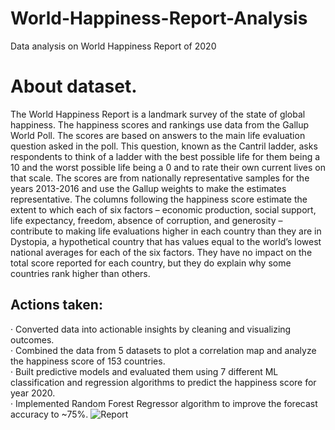 # World-Happiness-Report-Analysis
Data analysis on World Happiness Report of 2020
# About dataset.

The World Happiness Report is a landmark survey of the state of global happiness. The happiness scores and rankings use data from the Gallup World Poll. The scores are based on answers to the main life evaluation question asked in the poll. This question, known as the Cantril ladder, asks respondents to think of a ladder with the best possible life for them being a 10 and the worst possible life being a 0 and to rate their own current lives on that scale. The scores are from nationally representative samples for the years 2013-2016 and use the Gallup weights to make the estimates representative. The columns following the happiness score estimate the extent to which each of six factors – economic production, social support, life expectancy, freedom, absence of corruption, and generosity – contribute to making life evaluations higher in each country than they are in Dystopia, a hypothetical country that has values equal to the world’s lowest national averages for each of the six factors. They have no impact on the total score reported for each country, but they do explain why some countries rank higher than others.

## Actions taken:

· Converted data into actionable insights by cleaning and visualizing outcomes.<br />
· Combined the data from 5 datasets to plot a correlation map and analyze the happiness score of 153 countries.
  <br/>
· Built predictive models and evaluated them using 7 different ML classification and regression algorithms to predict the happiness score for year 2020.<br/>
· Implemented Random Forest Regressor algorithm to improve the forecast accuracy to ~75%.
![Report](https://www.visualcapitalist.com/wp-content/uploads/2022/03/OC_GlobalHappiness_Share-1000x600.jpg)
